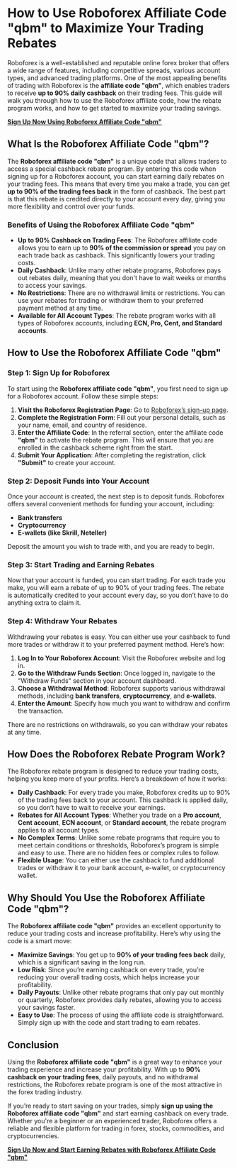 # How to Use Roboforex Affiliate Code "qbm" to Maximize Your Trading Rebates

Roboforex is a well-established and reputable online forex broker that offers a wide range of features, including competitive spreads, various account types, and advanced trading platforms. One of the most appealing benefits of trading with Roboforex is the **affiliate code "qbm"**, which enables traders to receive **up to 90% daily cashback** on their trading fees. This guide will walk you through how to use the Roboforex affiliate code, how the rebate program works, and how to get started to maximize your trading savings.

[**Sign Up Now Using Roboforex Affiliate Code "qbm"**](https://my.roboforex.com/en/?a=qbm)

## What Is the Roboforex Affiliate Code "qbm"?

The **Roboforex affiliate code "qbm"** is a unique code that allows traders to access a special cashback rebate program. By entering this code when signing up for a Roboforex account, you can start earning daily rebates on your trading fees. This means that every time you make a trade, you can get **up to 90% of the trading fees back** in the form of cashback. The best part is that this rebate is credited directly to your account every day, giving you more flexibility and control over your funds.

### Benefits of Using the Roboforex Affiliate Code "qbm"

- **Up to 90% Cashback on Trading Fees**: The Roboforex affiliate code allows you to earn up to **90% of the commission or spread** you pay on each trade back as cashback. This significantly lowers your trading costs.
- **Daily Cashback**: Unlike many other rebate programs, Roboforex pays out rebates daily, meaning that you don't have to wait weeks or months to access your savings.
- **No Restrictions**: There are no withdrawal limits or restrictions. You can use your rebates for trading or withdraw them to your preferred payment method at any time.
- **Available for All Account Types**: The rebate program works with all types of Roboforex accounts, including **ECN, Pro, Cent, and Standard accounts**.

## How to Use the Roboforex Affiliate Code "qbm"

### Step 1: Sign Up for Roboforex

To start using the **Roboforex affiliate code "qbm"**, you first need to sign up for a Roboforex account. Follow these simple steps:

1. **Visit the Roboforex Registration Page**: Go to [Roboforex’s sign-up page](https://my.roboforex.com/en/?a=qbm).
2. **Complete the Registration Form**: Fill out your personal details, such as your name, email, and country of residence.
3. **Enter the Affiliate Code**: In the referral section, enter the affiliate code **"qbm"** to activate the rebate program. This will ensure that you are enrolled in the cashback scheme right from the start.
4. **Submit Your Application**: After completing the registration, click **"Submit"** to create your account.

### Step 2: Deposit Funds into Your Account

Once your account is created, the next step is to deposit funds. Roboforex offers several convenient methods for funding your account, including:

- **Bank transfers**
- **Cryptocurrency**
- **E-wallets (like Skrill, Neteller)**

Deposit the amount you wish to trade with, and you are ready to begin.

### Step 3: Start Trading and Earning Rebates

Now that your account is funded, you can start trading. For each trade you make, you will earn a rebate of up to 90% of your trading fees. The rebate is automatically credited to your account every day, so you don’t have to do anything extra to claim it.

### Step 4: Withdraw Your Rebates

Withdrawing your rebates is easy. You can either use your cashback to fund more trades or withdraw it to your preferred payment method. Here’s how:

1. **Log In to Your Roboforex Account**: Visit the Roboforex website and log in.
2. **Go to the Withdraw Funds Section**: Once logged in, navigate to the "Withdraw Funds" section in your account dashboard.
3. **Choose a Withdrawal Method**: Roboforex supports various withdrawal methods, including **bank transfers**, **cryptocurrency**, and **e-wallets**.
4. **Enter the Amount**: Specify how much you want to withdraw and confirm the transaction.

There are no restrictions on withdrawals, so you can withdraw your rebates at any time.

## How Does the Roboforex Rebate Program Work?

The Roboforex rebate program is designed to reduce your trading costs, helping you keep more of your profits. Here’s a breakdown of how it works:

- **Daily Cashback**: For every trade you make, Roboforex credits up to 90% of the trading fees back to your account. This cashback is applied daily, so you don’t have to wait to receive your earnings.
- **Rebates for All Account Types**: Whether you trade on a **Pro account**, **Cent account**, **ECN account**, or **Standard account**, the rebate program applies to all account types.
- **No Complex Terms**: Unlike some rebate programs that require you to meet certain conditions or thresholds, Roboforex’s program is simple and easy to use. There are no hidden fees or complex rules to follow.
- **Flexible Usage**: You can either use the cashback to fund additional trades or withdraw it to your bank account, e-wallet, or cryptocurrency wallet.

## Why Should You Use the Roboforex Affiliate Code "qbm"?

The **Roboforex affiliate code "qbm"** provides an excellent opportunity to reduce your trading costs and increase profitability. Here’s why using the code is a smart move:

- **Maximize Savings**: You get up to **90% of your trading fees back** daily, which is a significant saving in the long run.
- **Low Risk**: Since you’re earning cashback on every trade, you’re reducing your overall trading costs, which helps increase your profitability.
- **Daily Payouts**: Unlike other rebate programs that only pay out monthly or quarterly, Roboforex provides daily rebates, allowing you to access your savings faster.
- **Easy to Use**: The process of using the affiliate code is straightforward. Simply sign up with the code and start trading to earn rebates.

## Conclusion

Using the **Roboforex affiliate code "qbm"** is a great way to enhance your trading experience and increase your profitability. With up to **90% cashback on your trading fees**, daily payouts, and no withdrawal restrictions, the Roboforex rebate program is one of the most attractive in the forex trading industry.

If you’re ready to start saving on your trades, simply **sign up using the Roboforex affiliate code "qbm"** and start earning cashback on every trade. Whether you're a beginner or an experienced trader, Roboforex offers a reliable and flexible platform for trading in forex, stocks, commodities, and cryptocurrencies.

[**Sign Up Now and Start Earning Rebates with Roboforex Affiliate Code "qbm"**](https://my.roboforex.com/en/?a=qbm)
